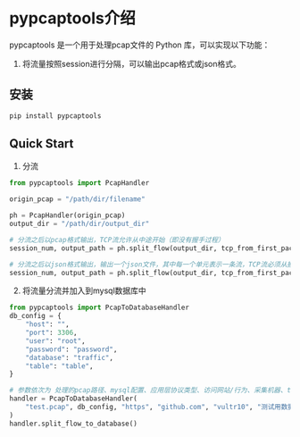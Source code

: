 # pypcaptools介绍

pypcaptools 是一个用于处理pcap文件的 Python 库，可以实现以下功能：
1. 将流量按照session进行分隔，可以输出pcap格式或json格式。

## 安装

```bash
pip install pypcaptools
```

## Quick Start

1. 分流
```python
from pypcaptools import PcapHandler

origin_pcap = "/path/dir/filename"

ph = PcapHandler(origin_pcap)
output_dir = "/path/dir/output_dir"

# 分流之后以pcap格式输出，TCP流允许从中途开始（即没有握手过程）
session_num, output_path = ph.split_flow(output_dir, tcp_from_first_packet=False, output_type="pcap")

# 分流之后以json格式输出，输出一个json文件，其中每一个单元表示一条流，TCP流必须从握手阶段开始，从中途开始的TCP流会被丢弃
session_num, output_path = ph.split_flow(output_dir, tcp_from_first_packet=True, output_type="json")
```

2. 将流量分流并加入到mysql数据库中
```python
from pypcaptools import PcapToDatabaseHandler
db_config = {
    "host": "",
    "port": 3306,
    "user": "root",
    "password": "password",
    "database": "traffic",
    "table": "table",
}

# 参数依次为 处理的pcap路径、mysql配置、应用层协议类型、访问网站/行为、采集机器、table注释
handler = PcapToDatabaseHandler(
    "test.pcap", db_config, "https", "github.com", "vultr10", "测试用数据集"
)
handler.split_flow_to_database()
```